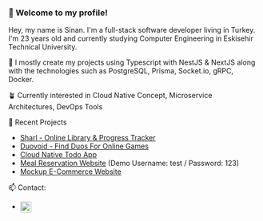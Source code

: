 
### 🎉 Welcome to my profile!
Hey, my name is Sinan. I'm a full-stack software developer living in Turkey.
I'm 23 years old and currently studying Computer Engineering in Eskisehir Technical University.

🔧 I mostly create my projects using Typescript with NestJS & NextJS along with the technologies such as PostgreSQL, Prisma, Socket.io, gRPC, Docker.

🪴 Currently interested in Cloud Native Concept, Microservice Architectures, DevOps Tools

 📝 Recent Projects
 * [Sharl - Online Library & Progress Tracker](https://www.sharl.app)
 * [Duovoid - Find Duos For Online Games](https://duovoid.com)
 * [Cloud Native Todo App](https://github.com/MasterFAE/nest-todo-cloudnative)
 * [Meal Reservation Website](https://estu-yemekhane.vercel.app/) (Demo Username: test / Password: 123)
 * [Mockup E-Commerce Website](https://fae-ecommerce.vercel.app/)
 
📫 Contact:
* [<img src="https://upload.wikimedia.org/wikipedia/commons/thumb/8/81/LinkedIn_icon.svg/72px-LinkedIn_icon.svg.png?20210220164014" alt='linkedin' height='22' align="center">](https://www.linkedin.com/in/sinan-gurcan/)  
 

